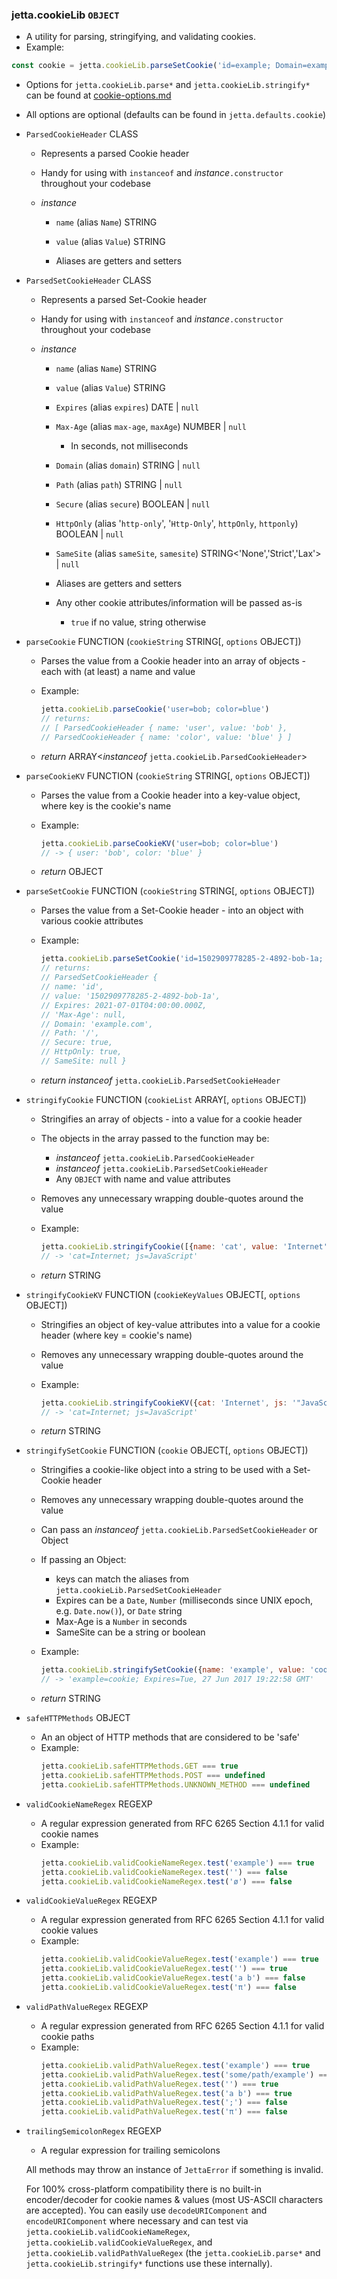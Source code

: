 ### jetta.cookieLib `OBJECT`
  - A utility for parsing, stringifying, and validating cookies.
  - Example:
  ```js
  const cookie = jetta.cookieLib.parseSetCookie('id=example; Domain=example.com; Secure; SameSite')
  ```

  - Options for `jetta.cookieLib.parse*` and `jetta.cookieLib.stringify*` can be found at [cookie-options.md](cookie-options.md)
  - All options are optional (defaults can be found in `jetta.defaults.cookie`)

  - `ParsedCookieHeader` CLASS
    - Represents a parsed Cookie header
    - Handy for using with `instanceof` and *instance*`.constructor` throughout your codebase

    - _instance_
      - `name` (alias `Name`) STRING
      - `value` (alias `Value`) STRING

      - Aliases are getters and setters

  - `ParsedSetCookieHeader` CLASS
    - Represents a parsed Set-Cookie header
    - Handy for using with `instanceof` and *instance*`.constructor` throughout your codebase

    - _instance_
      - `name` (alias `Name`) STRING
      - `value` (alias `Value`) STRING
      - `Expires` (alias `expires`) DATE | `null`
      - `Max-Age` (alias `max-age`, `maxAge`) NUMBER | `null`
        - In seconds, not milliseconds
      - `Domain` (alias `domain`) STRING | `null`
      - `Path` (alias `path`) STRING | `null`
      - `Secure` (alias `secure`) BOOLEAN | `null`
      - `HttpOnly` (alias '`http-only`', '`Http-Only`', `httpOnly`, `httponly`) BOOLEAN | `null`
      - `SameSite` (alias `sameSite`, `samesite`) STRING<'None','Strict','Lax'> | `null`

      - Aliases are getters and setters
      - Any other cookie attributes/information will be passed as-is
        - `true` if no value, string otherwise

  - `parseCookie` FUNCTION (`cookieString` STRING[, `options` OBJECT])
    - Parses the value from a Cookie header into an array of objects - each with (at least) a name and value
    - Example:
      ```js
      jetta.cookieLib.parseCookie('user=bob; color=blue')
      // returns:
      // [ ParsedCookieHeader { name: 'user', value: 'bob' },
      // ParsedCookieHeader { name: 'color', value: 'blue' } ]
      ```

    - _return_ ARRAY<_instanceof_ `jetta.cookieLib.ParsedCookieHeader`>
  - `parseCookieKV` FUNCTION (`cookieString` STRING[, `options` OBJECT])
    - Parses the value from a Cookie header into a key-value object, where key is the cookie's name
    - Example:
      ```js
      jetta.cookieLib.parseCookieKV('user=bob; color=blue')
      // -> { user: 'bob', color: 'blue' }
      ```

    - _return_ OBJECT
  - `parseSetCookie` FUNCTION (`cookieString` STRING[, `options` OBJECT])
    - Parses the value from a Set-Cookie header - into an object with various cookie attributes
    - Example:
      ```js
      jetta.cookieLib.parseSetCookie('id=1502909778285-2-4892-bob-1a; expires=Thu, 01 Jul 2021 04:00:00 GMT; path=/; domain=.example.com; HttpOnly; Secure')
      // returns:
      // ParsedSetCookieHeader {
      // name: 'id',
      // value: '1502909778285-2-4892-bob-1a',
      // Expires: 2021-07-01T04:00:00.000Z,
      // 'Max-Age': null,
      // Domain: 'example.com',
      // Path: '/',
      // Secure: true,
      // HttpOnly: true,
      // SameSite: null }
      ```

    - _return_ _instanceof_ `jetta.cookieLib.ParsedSetCookieHeader`
  - `stringifyCookie` FUNCTION (`cookieList` ARRAY<OBJECT>[, `options` OBJECT])
    - Stringifies an array of objects - into a value for a cookie header
    - The objects in the array passed to the function may be:
      - _instanceof_ `jetta.cookieLib.ParsedCookieHeader`
      - _instanceof_ `jetta.cookieLib.ParsedSetCookieHeader`
      - Any `OBJECT` with name and value attributes
    - Removes any unnecessary wrapping double-quotes around the value
    - Example:
      ```js
      jetta.cookieLib.stringifyCookie([{name: 'cat', value: 'Internet'}, {name: 'js', value: '"JavaScript"'}])
      // -> 'cat=Internet; js=JavaScript'
      ```

     - _return_ STRING
  - `stringifyCookieKV` FUNCTION (`cookieKeyValues` OBJECT[, `options` OBJECT])
    - Stringifies an object of key-value attributes into a value for a cookie header (where key = cookie's name)
    - Removes any unnecessary wrapping double-quotes around the value
    - Example:
      ```js
      jetta.cookieLib.stringifyCookieKV({cat: 'Internet', js: '"JavaScript"'})
      // -> 'cat=Internet; js=JavaScript'
      ```

    - _return_ STRING
  - `stringifySetCookie` FUNCTION (`cookie` OBJECT[, `options` OBJECT])
    - Stringifies a cookie-like object into a string to be used with a Set-Cookie header
    - Removes any unnecessary wrapping double-quotes around the value
    - Can pass an _instanceof_ `jetta.cookieLib.ParsedSetCookieHeader` or Object
    - If passing an Object:
      - keys can match the aliases from `jetta.cookieLib.ParsedSetCookieHeader`
      - Expires can be a `Date`, `Number` (milliseconds since UNIX epoch, e.g. `Date.now()`), or `Date` string
      - Max-Age is a `Number` in seconds
      - SameSite can be a string or boolean
    - Example:
      ```js
      jetta.cookieLib.stringifySetCookie({name: 'example', value: 'cookie', Expires: new Date(1498591378533)})
      // -> 'example=cookie; Expires=Tue, 27 Jun 2017 19:22:58 GMT'
      ```

    - _return_ STRING
  - `safeHTTPMethods` OBJECT
    - An an object of HTTP methods that are considered to be 'safe'
    - Example:
      ```js
      jetta.cookieLib.safeHTTPMethods.GET === true
      jetta.cookieLib.safeHTTPMethods.POST === undefined
      jetta.cookieLib.safeHTTPMethods.UNKNOWN_METHOD === undefined
      ```
  - `validCookieNameRegex` REGEXP
    - A regular expression generated from RFC 6265 Section 4.1.1 for valid cookie names
    - Example:
      ```js
      jetta.cookieLib.validCookieNameRegex.test('example') === true
      jetta.cookieLib.validCookieNameRegex.test('') === false
      jetta.cookieLib.validCookieNameRegex.test('ø') === false
      ```
  - `validCookieValueRegex` REGEXP
    - A regular expression generated from RFC 6265 Section 4.1.1 for valid cookie values
    - Example:
      ```js
      jetta.cookieLib.validCookieValueRegex.test('example') === true
      jetta.cookieLib.validCookieValueRegex.test('') === true
      jetta.cookieLib.validCookieValueRegex.test('a b') === false
      jetta.cookieLib.validCookieValueRegex.test('π') === false
      ```
  - `validPathValueRegex` REGEXP
    - A regular expression generated from RFC 6265 Section 4.1.1 for valid cookie paths
    - Example:
      ```js
      jetta.cookieLib.validPathValueRegex.test('example') === true
      jetta.cookieLib.validPathValueRegex.test('some/path/example') === true
      jetta.cookieLib.validPathValueRegex.test('') === true
      jetta.cookieLib.validPathValueRegex.test('a b') === true
      jetta.cookieLib.validPathValueRegex.test(';') === false
      jetta.cookieLib.validPathValueRegex.test('π') === false
      ```
  - `trailingSemicolonRegex` REGEXP
    - A regular expression for trailing semicolons

  All methods may throw an instance of `JettaError` if something is invalid.

  For 100% cross-platform compatibility there is no built-in encoder/decoder for cookie names & values (most US-ASCII characters are accepted). You can easily use `decodeURIComponent` and `encodeURIComponent` where necessary and can test via `jetta.cookieLib.validCookieNameRegex`, `jetta.cookieLib.validCookieValueRegex`, and `jetta.cookieLib.validPathValueRegex` (the `jetta.cookieLib.parse*` and `jetta.cookieLib.stringify*` functions use these internally).
